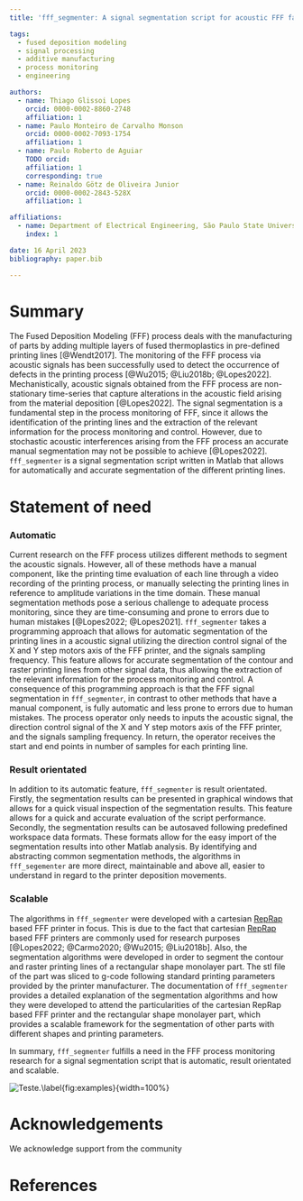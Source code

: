```yaml
---
title: 'fff_segmenter: A signal segmentation script for acoustic FFF fabrication data in Matlab'

tags:
  - fused deposition modeling
  - signal processing
  - additive manufacturing
  - process monitoring
  - engineering

authors:
  - name: Thiago Glissoi Lopes
    orcid: 0000-0002-8860-2748
    affiliation: 1
  - name: Paulo Monteiro de Carvalho Monson
    orcid: 0000-0002-7093-1754
    affiliation: 1
  - name: Paulo Roberto de Aguiar
    TODO orcid:
    affiliation: 1
    corresponding: true
  - name: Reinaldo Götz de Oliveira Junior
    orcid: 0000-0002-2843-528X
    affiliation: 1

affiliations:
  - name: Department of Electrical Engineering, São Paulo State University, Brazil
    index: 1

date: 16 April 2023 
bibliography: paper.bib 

---
```


# Summary
The Fused Deposition Modeling (FFF) process deals with the manufacturing of parts by adding multiple layers of fused thermoplastics in pre-defined printing lines [@Wendt2017]. 
The monitoring of the FFF process via acoustic signals has been successfully used to detect the occurrence of defects in the printing process [@Wu2015; @Liu2018b; @Lopes2022]. 
Mechanistically, acoustic signals obtained from the FFF process are non-stationary time-series that capture alterations in the acoustic field arising from the material deposition [@Lopes2022]. 
The signal segmentation is a fundamental step in the process monitoring of FFF, since it allows the identification of the printing lines and the extraction of the relevant information for the process monitoring and control. However, due to stochastic acoustic interferences arising from the FFF process an accurate manual segmentation may not be possible to achieve [@Lopes2022].
`fff_segmenter` is a signal segmentation script written in Matlab that allows for automatically and accurate segmentation of the different printing lines.

# Statement of need

### Automatic

Current research on the FFF process utilizes different methods to segment the acoustic signals. However, all of these methods have a manual component,  like the printing time evaluation of each line through a video recording of the printing process, or manually selecting the printing lines in reference to amplitude variations in the time domain. These manual segmentation methods pose a serious challenge to adequate process monitoring, since they are time-consuming and prone to errors due to human mistakes [@Lopes2022; @Lopes2021].
`fff_segmenter` takes a programming approach that allows for automatic  segmentation of the printing lines in a acoustic signal utilizing the direction control signal of the X and Y step motors axis of the FFF printer, and the signals sampling frequency. This feature allows for accurate segmentation of the contour and raster printing lines from other signal data, thus allowing the extraction of the relevant information for the process monitoring and control. 
A consequence of this programming approach is that the FFF signal segmentation in `fff_segmenter`, in contrast to other methods that have a manual component, is fully automatic and less prone to errors due to human mistakes. The process operator only needs to inputs the acoustic signal, the direction control signal of the X and Y step motors axis of the FFF printer, and the signals sampling frequency. In return, the operator receives the start and end points in number of samples for each printing line. 

### Result orientated

In addition to its automatic feature, `fff_segmenter` is result orientated. Firstly, the segmentation results can be presented in graphical windows that allows for a quick visual inspection of the segmentation results. This feature allows for a quick and accurate evaluation of the script performance. Secondly, the segmentation results can be autosaved following predefined workspace data formats. These formats allow for the easy import of the segmentation results into other Matlab analysis. By identifying and abstracting common segmentation methods, the algorithms in `fff_segementer` are more direct, maintainable and above all, easier to understand in regard to the printer deposition movements.

### Scalable

The algorithms in `fff_segmenter` were developed with a cartesian [RepRap](https://reprap.org/wiki/RepRap) based FFF printer in focus. This is due to the fact that cartesian [RepRap](https://reprap.org/wiki/RepRap) based FFF printers are commonly used for research purposes [@Lopes2022; @Carmo2020; @Wu2015; @Liu2018b].
Also, the segmentation algorithms were developed in order to segment the contour and raster printing lines of a rectangular shape monolayer part. The stl file of the part was sliced to g-code following standard printing parameters provided by the printer manufacturer. The documentation of `fff_segmenter` provides a detailed explanation of the segmentation algorithms and how they were developed to attend the particularities of the cartesian RepRap based FFF printer and the rectangular shape monolayer part, which provides a scalable framework for the segmentation of other parts with different shapes and printing parameters. 

In summary, `fff_segmenter` fulfills a need in the FFF process monitoring research for a signal segmentation script that is automatic, result orientated and scalable.

![Teste.\label{fig:examples}](IMG_7577.png){width=100%}

# Acknowledgements
We acknowledge support from the community 

# References